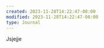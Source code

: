 ```yaml
---
created: 2023-11-28T14:22:47-08:00
modified: 2023-11-28T14:22:47-08:00
type: Journal
---
```


Jsjejje
